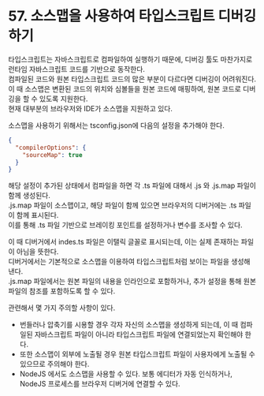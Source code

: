 # 57. 소스맵을 사용하여 타입스크립트 디버깅하기

타입스크립트는 자바스크립트로 컴파일하여 실행하기 때문에, 디버깅 툴도 마찬가지로 런타임 자바스크립트 코드를 기반으로 동작한다.  
컴파일된 코드와 원본 타입스크립트 코드의 많은 부분이 다르다면 디버깅이 어려워진다.
이 때 소스맵은 변환된 코드의 위치와 심볼들을 원본 코드에 매핑하여, 원본 코드로 디버깅을 할 수 있도록 지원한다.  
현재 대부분의 브라우저와 IDE가 소스맵을 지원하고 있다.

소스맵을 사용하기 위해서는 tsconfig.json에 다음의 설정을 추가해야 한다.

```json
{
  "compilerOptions": {
    "sourceMap": true
  }
}
```

해당 설정이 추가된 상태에서 컴파일을 하면 각 .ts 파일에 대해서 .js 와 .js.map 파일이 함께 생성된다.  
.js.map 파일이 소스맵이고, 해당 파일이 함께 있으면 브라우저의 디버거에는 .ts 파일이 함께 표시된다.  
이를 통해 .ts 파일 기반으로 브레이킹 포인트를 설정하거나 변수를 조사할 수 있다.  

이 때 디버거에서 indes.ts 파일은 이탤릭 글꼴로 표시되는데, 이는 실제 존재하는 파일이 아님을 뜻한다.  
디버거에서는 기본적으로 소스맵을 이용하여 타입스크립트처럼 보이는 파일을 생성해낸다.  
.js.map 파일에서는 원본 파일의 내용을 인라인으로 포함하거나, 추가 설정을 통해 원본 파일의 참조를 포함하도록 할 수 있다.

관련해서 몇 가지 주의할 사항이 있다.  

- 번들러나 압축기를 시용할 경우 각자 자신의 소스맵을 생성하게 되는데, 이 때 컴파일된 자바스크립트 파일이 아니라 타입스크립트 파일에 연결되었는지 확인해야 한다.  
- 또한 소스맵이 외부에 노출될 경우 원본 타입스크립트 파일이 사용자에게 노출될 수 있으므로 주의해야 한다.  
- NodeJS 에서도 소스맵을 사용할 수 있다. 보통 에디터가 자동 인식하거나, NodeJS 프로세스를 브라우저 디버거에 연결할 수 있다.
